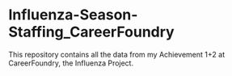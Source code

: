 # Influenza-Season-Staffing_CareerFoundry
This repository contains all the data from my Achievement 1+2 at CareerFoundry, the Influenza Project.

